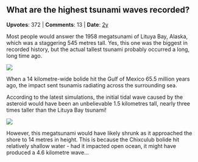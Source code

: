 ## What are the highest tsunami waves recorded?
    
**Upvotes**: 372 | **Comments**: 13 | **Date**: [2y](https://www.quora.com/What-are-the-highest-tsunami-waves-recorded/answer/Gary-Meaney)

Most people would answer the 1958 megatsunami of Lituya Bay, Alaska, which was a staggering 545 metres tall. Yes, this one was the biggest in recorded history, but the actual tallest tsunami probably occurred a long, long time ago.

![](https://qph.fs.quoracdn.net/main-qimg-1a9ebbfe6d3a6cb9117e4d70a3d2e0a4-lq)

When a 14 kilometre-wide bolide hit the Gulf of Mexico 65.5 million years ago, the impact sent tsunamis radiating across the surrounding sea.

According to the latest simulations, the initial tidal wave caused by the asteroid would have been an unbelievable 1.5 kilometres tall, nearly three times taller than the Lituya Bay tsunami!

![](https://qph.fs.quoracdn.net/main-qimg-4d97706293df6c4dbbac3ce2e32e1e17-lq)

However, this megatsunami would have likely shrunk as it approached the shore to 14 metres in height. This is because the Chixculub bolide hit relatively shallow water - had it impacted open ocean, it might have produced a 4.6 kilometre wave…

